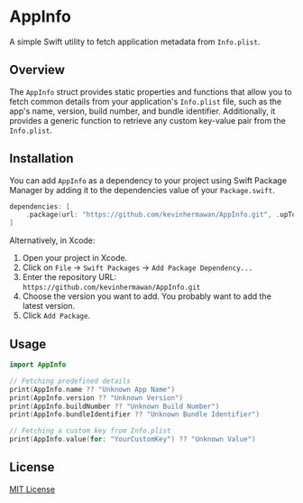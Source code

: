 # AppInfo

A simple Swift utility to fetch application metadata from `Info.plist`.

## Overview

The `AppInfo` struct provides static properties and functions that allow you to fetch common details from your application's `Info.plist` file, such as the app's name, version, build number, and bundle identifier. Additionally, it provides a generic function to retrieve any custom key-value pair from the `Info.plist`.

## Installation

You can add `AppInfo` as a dependency to your project using Swift Package Manager by adding it to the dependencies value of your `Package.swift`.

```swift
dependencies: [
    .package(url: "https://github.com/kevinhermawan/AppInfo.git", .upToNextMajor(from: "1.0.0"))
]
```

Alternatively, in Xcode:

1. Open your project in Xcode.
2. Click on `File` -> `Swift Packages` -> `Add Package Dependency...`
3. Enter the repository URL: `https://github.com/kevinhermawan/AppInfo.git`
4. Choose the version you want to add. You probably want to add the latest version.
5. Click `Add Package`.

## Usage

```swift
import AppInfo

// Fetching predefined details
print(AppInfo.name ?? "Unknown App Name")
print(AppInfo.version ?? "Unknown Version")
print(AppInfo.buildNumber ?? "Unknown Build Number")
print(AppInfo.bundleIdentifier ?? "Unknown Bundle Identifier")

// Fetching a custom key from Info.plist
print(AppInfo.value(for: "YourCustomKey") ?? "Unknown Value")
```

## License

[MIT License](/LICENSE)
